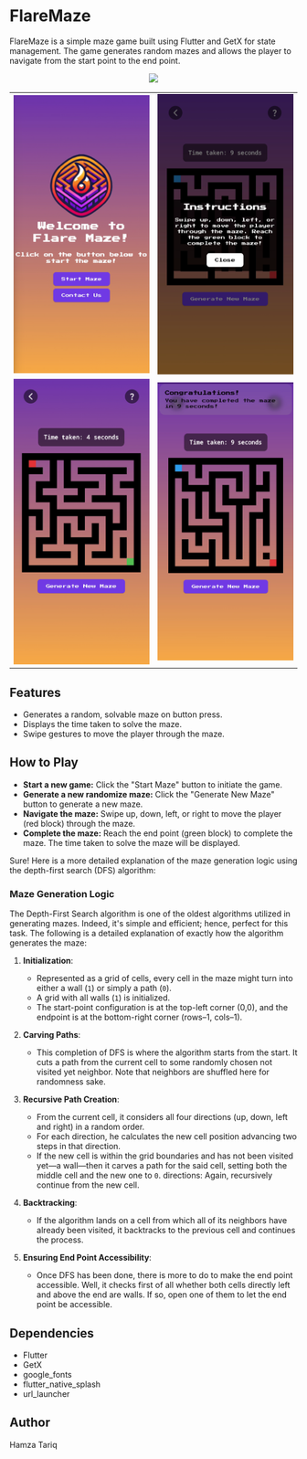 # FlareMaze

FlareMaze is a simple maze game built using Flutter and GetX for state management. The game generates random mazes and allows the player to navigate from the start point to the end point.

<p align="center">
  <a "https://github.com/Hmmza-tariq/Flutter-flare-maze/blob/main/apk%2Fapp-release.apk" >
    <img src="https://img.shields.io/badge/Download-Apk-purple.svg">
  </a>
</p>

|||
|--------------|--------------|
| ![Screenshot 1](assets/images/ss_1.png) | ![Screenshot 2](assets/images/ss_4.png) |
| ![Screenshot 3](assets/images/ss_2.png) | ![Screenshot 4](assets/images/ss_3.png) |

## Features

- Generates a random, solvable maze on button press.
- Displays the time taken to solve the maze.
- Swipe gestures to move the player through the maze.


## How to Play

- **Start a new game:** Click the "Start Maze" button to initiate the game.
- **Generate a new randomize maze:** Click the "Generate New Maze" button to generate a new maze.
- **Navigate the maze:** Swipe up, down, left, or right to move the player (red block) through the maze.
- **Complete the maze:** Reach the end point (green block) to complete the maze. The time taken to solve the maze will be displayed.

Sure! Here is a more detailed explanation of the maze generation logic using the depth-first search (DFS) algorithm:

### Maze Generation Logic

The Depth-First Search algorithm is one of the oldest algorithms utilized in generating mazes. Indeed, it's simple and efficient; hence, perfect for this task. The following is a detailed explanation of exactly how the algorithm generates the maze:

1. **Initialization**:
    - Represented as a grid of cells, every cell in the maze might turn into either a wall (`1`) or simply a path (`0`).
    - A grid with all walls (`1`) is initialized.
    - The start-point configuration is at the top-left corner (0,0), and the endpoint is at the bottom-right corner (rows–1, cols–1).

2. **Carving Paths**:
   - This completion of DFS is where the algorithm starts from the start. It cuts a path from the current cell to some randomly chosen not visited yet neighbor.
   Note that neighbors are shuffled here for randomness sake.

3. **Recursive Path Creation**:
    - From the current cell, it considers all four directions (up, down, left and right) in a random order.
    - For each direction, he calculates the new cell position advancing two steps in that direction.
    - If the new cell is within the grid boundaries and has not been visited yet—a wall—then it carves a path for the said cell, setting both the middle cell and the new one to `0`.
    directions: Again, recursively continue from the new cell.
4. **Backtracking**:
    - If the algorithm lands on a cell from which all of its neighbors have already been visited, it backtracks to the previous cell and continues the process.

5. **Ensuring End Point Accessibility**:
    - Once DFS has been done, there is more to do to make the end point accessible.
    Well, it checks first of all whether both cells directly left and above the end are walls. If so, open one of them to let the end point be accessible.


## Dependencies

- Flutter
- GetX
- google_fonts
- flutter_native_splash
- url_launcher

## Author

Hamza Tariq
